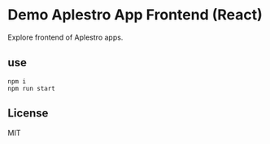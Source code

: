 # Demo Aplestro App Frontend (React)

Explore frontend of Aplestro apps.

## use ##

```
npm i
npm run start

```

## License ##
MIT
